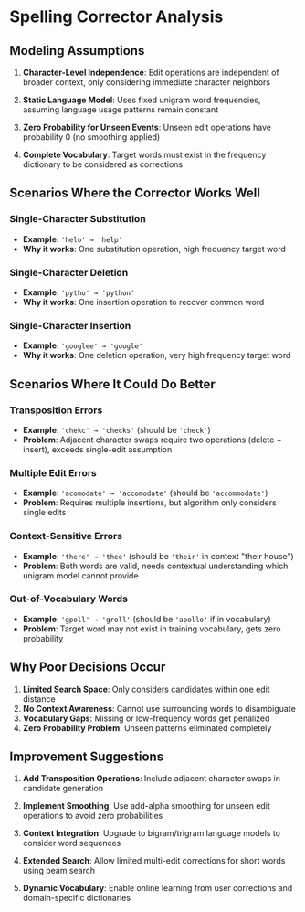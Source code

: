 # Spelling Corrector Analysis

## Modeling Assumptions

1. **Character-Level Independence**: Edit operations are independent of broader context, only considering immediate character neighbors

2. **Static Language Model**: Uses fixed unigram word frequencies, assuming language usage patterns remain constant

3. **Zero Probability for Unseen Events**: Unseen edit operations have probability 0 (no smoothing applied)

4. **Complete Vocabulary**: Target words must exist in the frequency dictionary to be considered as corrections

## Scenarios Where the Corrector Works Well

### Single-Character Substitution
- **Example**: `'helo' → 'help'`
- **Why it works**: One substitution operation, high frequency target word

### Single-Character Deletion  
- **Example**: `'pytho' → 'python'`
- **Why it works**: One insertion operation to recover common word

### Single-Character Insertion
- **Example**: `'googlee' → 'google'` 
- **Why it works**: One deletion operation, very high frequency target word

## Scenarios Where It Could Do Better

### Transposition Errors
- **Example**: `'chekc' → 'checks'` (should be `'check'`)
- **Problem**: Adjacent character swaps require two operations (delete + insert), exceeds single-edit assumption

### Multiple Edit Errors
- **Example**: `'acomodate' → 'accomodate'` (should be `'accommodate'`)  
- **Problem**: Requires multiple insertions, but algorithm only considers single edits

### Context-Sensitive Errors
- **Example**: `'there' → 'thee'` (should be `'their'` in context "their house")
- **Problem**: Both words are valid, needs contextual understanding which unigram model cannot provide

### Out-of-Vocabulary Words
- **Example**: `'gpoll' → 'groll'` (should be `'apollo'` if in vocabulary)
- **Problem**: Target word may not exist in training vocabulary, gets zero probability

## Why Poor Decisions Occur

1. **Limited Search Space**: Only considers candidates within one edit distance
2. **No Context Awareness**: Cannot use surrounding words to disambiguate
3. **Vocabulary Gaps**: Missing or low-frequency words get penalized
4. **Zero Probability Problem**: Unseen patterns eliminated completely

## Improvement Suggestions

1. **Add Transposition Operations**: Include adjacent character swaps in candidate generation

2. **Implement Smoothing**: Use add-alpha smoothing for unseen edit operations to avoid zero probabilities

3. **Context Integration**: Upgrade to bigram/trigram language models to consider word sequences

4. **Extended Search**: Allow limited multi-edit corrections for short words using beam search

5. **Dynamic Vocabulary**: Enable online learning from user corrections and domain-specific dictionaries